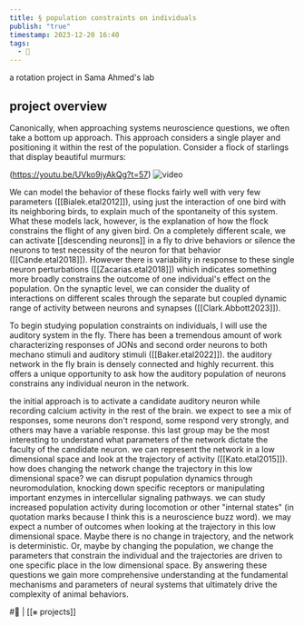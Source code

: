 ```yaml
---
title: § population constraints on individuals
publish: "true"
timestamp: 2023-12-20 16:40
tags:
  - 🐛
---
```

a rotation project in Sama Ahmed's lab
## project overview

Canonically, when approaching systems neuroscience questions, we often take a bottom up approach. This approach considers a single player and positioning it within the rest of the population. Consider a flock of starlings that display beautiful murmurs:

(https://youtu.be/UVko9jyAkQg?t=57)
![video](https://youtu.be/UVko9jyAkQg?t=57)

We can model the behavior of these flocks fairly well with very few parameters ([[Bialek.etal2012]]), using just the interaction of one bird with its neighboring birds, to explain much of the spontaneity of this system. What these models lack, however, is the explanation of how the flock constrains the flight of any given bird. On a completely different scale, we can activate [[descending neurons]] in a fly to drive behaviors or silence the neurons to test necessity of the neuron for that behavior ([[Cande.etal2018]]). However there is variability in response to these single neuron perturbations ([[Zacarias.etal2018]]) which indicates something more broadly constrains the outcome of one individual's effect on the population. On the synaptic level, we can consider the duality of interactions on different scales through the separate but coupled dynamic range of activity between neurons and synapses ([[Clark.Abbott2023]]).

To begin studying population constraints on individuals, I will use the auditory system in the fly. There has been a tremendous amount of work characterizing responses of JONs and second order neurons to both mechano stimuli and auditory stimuli ([[Baker.etal2022]]). the auditory network in the fly brain is densely connected and highly recurrent. this offers a unique opportunity to ask how the auditory population of neurons constrains any individual neuron in the network. 

the initial approach is to activate a candidate auditory neuron while recording calcium activity in the rest of the brain. we expect to see a mix of responses, some neurons don't respond, some respond very strongly, and others may have a variable response. this last group may be the most interesting to understand what parameters of the network dictate the faculty of the candidate neuron. we can represent the network in a low dimensional space and look at the trajectory of activity ([[Kato.etal2015]]). how does changing the network change the trajectory in this low dimensional space? we can disrupt population dynamics through neuromodulation, knocking down specific receptors or manipulating important enzymes in intercellular signaling pathways. we can study increased population activity during locomotion or other "internal states" (in quotation marks because I think this is a neuroscience buzz word). we may expect a number of outcomes when looking at the trajectory in this low dimensional space. Maybe there is no change in trajectory, and the network is deterministic. Or, maybe by changing the population, we change the parameters that constrain the individual and the trajectories are driven to one specific place in the low dimensional space. By answering these questions we gain more comprehensive understanding at the fundamental mechanisms and parameters of neural systems that ultimately drive the complexity of animal behaviors.


#🐛 | [[⨳ projects]]